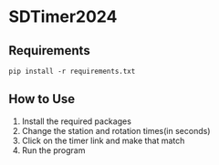 # SDTimer2024
## Requirements
```pip install -r requirements.txt```
## How to Use
1) Install the required packages
2) Change the station and rotation times(in seconds)
3) Click on the timer link and make that match
4) Run the program